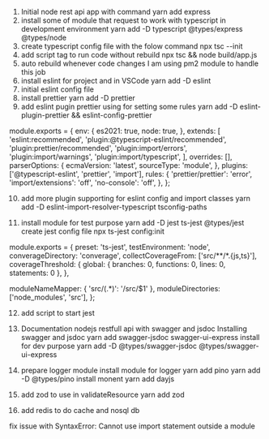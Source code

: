 1. Initial node rest api app with command
 yarn add express
2. install some of module that request to work with typescript in development environment
yarn add -D typescript @types/express @types/node
3. create typescript config file with the folow command
npx tsc --init
4. add script tag to run code without rebuild
npx tsc && node build/app.js
5. auto rebuild whenever code changes
I am using pm2 module to handle this job
6. install eslint for project and in VSCode
yarn add -D eslint
7. initial eslint config file
8. install prettier
yarn add -D prettier
9. add eslint pugin prettier using for setting some rules
yarn add -D eslint-plugin-prettier && eslint-config-prettier

module.exports = {
  env: {
    es2021: true,
    node: true,
  },
  extends: [
    'eslint:recommended',
    'plugin:@typescript-eslint/recommended',
    'plugin:prettier/recommended',
    'plugin:import/errors',
    'plugin:import/warnings',
    'plugin:import/typescript',
  ],
  overrides: [],
  parserOptions: {
    ecmaVersion: 'latest',
    sourceType: 'module',
  },
  plugins: ['@typescript-eslint', 'prettier', 'import'],
  rules: {
    'prettier/prettier': 'error',
    'import/extensions': 'off',
    'no-console': 'off',
  },
};

10. add more plugin supporting for eslint config and import classes
yarn add -D eslint-import-resolver-typescript tsconfig-paths

11. install module for test purpose
yarn add -D jest ts-jest @types/jest
create jest config file
npx ts-jest config:init

module.exports = {
  preset: 'ts-jest',
  testEnvironment: 'node',
  converageDirectory: 'converage',
  collectCoverageFrom: ['src/**/*.{js,ts}'],
  coverageThreshold: {
    global: {
      branches: 0,
      functions: 0,
      lines: 0,
      statements: 0
    },
  },

  moduleNameMapper: {
    'src/(.*)': '<rootDir>/src/$1'
  },
  moduleDirectories: ['node_modules', 'src'],
};

12. add script to start jest

13. Documentation nodejs restfull api with swagger and jsdoc
Installing swagger and jsdoc
yarn add swagger-jsdoc swagger-ui-express
install for dev purpose
yarn add -D @types/swagger-jsdoc @types/swagger-ui-express
14. prepare logger module
    install module for logger
    yarn add pino
    yarn add -D @types/pino
    install monent
    yarn add dayjs
15. add zod to use in validateResource
    yarn add zod
16. add redis to do cache and nosql db

fix issue with  SyntaxError: Cannot use import statement outside a module
